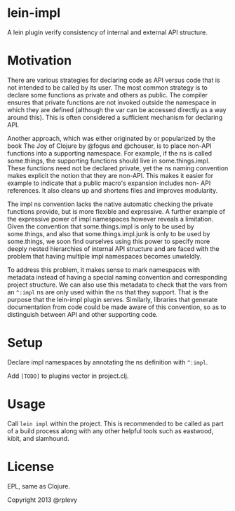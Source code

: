 lein-impl
=========

A lein plugin verify consistency of internal and external API structure.

# Motivation

There are various strategies for declaring code as API versus code that is not intended to be called
by its user. The most common strategy is to declare some functions as private and others as public.
The compiler ensures that private functions are not invoked outside the namespace in which they are
defined (although the var can be accessed directly as a way around this). This is often considered a
sufficient mechanism for declaring API.

Another approach, which was either originated by or popularized by the book The Joy of Clojure by
@fogus and @chouser, is to place non-API functions into a supporting namespace. For example, if the
ns is called some.things, the supporting functions should live in some.things.impl. These functions
need not be declared private, yet the ns naming convention makes explicit the notion that they are
non-API. This makes it easier for example to indicate that a public macro's expansion includes non-
API references. It also cleans up and shortens files and improves modularity.

The impl ns convention lacks the native automatic checking the private functions provide, but is more
flexible and expressive. A further example of the expressive power of impl namespaces however reveals
a limitation. Given the convention that some.things.impl is only to be used by some.things, and also
that some.things.impl.junk is only to be used by some.things, we soon find ourselves using this power
to specify more deeply nested hierarchies of internal API structure and are faced with the problem that
having multiple impl namespaces becomes unwieldly.

To address this problem, it makes sense to mark namespaces with metadata instead of having a special
naming convention and corresponding project structure. We can also use this metadata to check that
the vars from an `^:impl` ns are only used within the ns that they support. That is the purpose that
the lein-impl plugin serves. Similarly, libraries that generate documentation from code could be made
aware of this convention, so as to distinguish between API and other supporting code.

# Setup

Declare impl namespaces by annotating the ns definition with `^:impl`.

Add `[TODO]` to plugins vector in project.clj.

# Usage

Call `lein impl` within the project. This is recommended to be called as part of a build process along
with any other helpful tools such as eastwood, kibit, and slamhound.

# License

EPL, same as Clojure.

Copyright 2013 @rplevy
